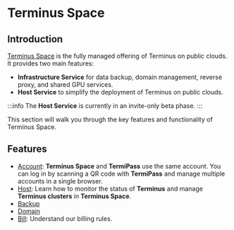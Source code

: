 # Terminus Space

## Introduction
 
[Terminus Space](https://space.jointerminus.com/) is the fully managed offering of Terminus on public clouds. It provides two main features:

- **Infrastructure Service** for data backup, domain management, reverse proxy, and shared GPU services. 
- **Host Service** to simplify the deployment of Terminus on public clouds. 

:::info
The **Host Service** is currently in an invite-only beta phase.
:::

This section will walk you through the key features and functionality of Terminus Space.

## Features

- [Account](./account.md): **Terminus Space** and **TermiPass** use the same account. You can log in by scanning a QR code with **TermiPass** and manage multiple accounts in a single browser.
- [Host](./host/index.md): Learn how to monitor the status of **Terminus** and manage **Terminus clusters** in **Terminus Space**.
- [Backup](./backup.md)
- [Domain](./domain/index.md)
- [Bill](./bill.md): Understand our billing rules.